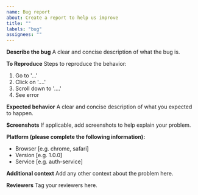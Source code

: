 ```yaml
---
name: Bug report
about: Create a report to help us improve
title: ""
labels: "bug"
assignees: ""
---
```


**Describe the bug**
A clear and concise description of what the bug is.

**To Reproduce**
Steps to reproduce the behavior:

1. Go to '...'
2. Click on '....'
3. Scroll down to '....'
4. See error

**Expected behavior**
A clear and concise description of what you expected to happen.

**Screenshots**
If applicable, add screenshots to help explain your problem.

**Platform (please complete the following information):**

- Browser [e.g. chrome, safari]
- Version [e.g. 1.0.0]
- Service [e.g. auth-service]

**Additional context**
Add any other context about the problem here.

**Reviewers**
Tag your reviewers here.
